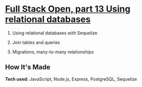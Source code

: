 # [Full Stack Open, part 13 Using relational databases]( https://fullstackopen.com/en/part13 )

1. Using relational databases with Sequelize

2. Join tables and queries

3. Migrations, many-to-many relationships

## How It's Made

**Tech used:** JavaScript, Node.js, Express, PostgreSQL, Sequelize
